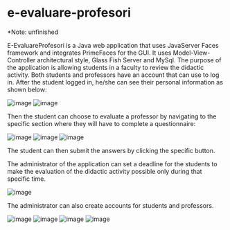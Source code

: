 # e-evaluare-profesori

*Note: unfinished

  E-EvaluareProfesori is a Java web application that uses JavaServer Faces framework and integrates PrimeFaces for the GUI. It uses Model-View-Controller architectural style, Glass Fish Server and MySql.
  The purpose of the application is allowing students in a faculty to review the didactic activity. Both students and professors have an account that can use to log in. 
  After the student logged in, he/she can see their personal information as shown below:
  
  ![image](https://github.com/cristinazaharia/e-evaluare-profesori/assets/78911746/7897786c-a265-45ad-9bbc-e01a192e6973)
  ![image](https://github.com/cristinazaharia/e-evaluare-profesori/assets/78911746/3fad77e1-05e8-4754-9b79-6a1e06588e39)
  
  Then the student can choose to evaluate a professor by navigating to the specific section where they will have to complete a questionnaire:
  
  ![image](https://github.com/cristinazaharia/e-evaluare-profesori/assets/78911746/8d889587-0460-4d99-8011-9fc6cbe5706a)
  ![image](https://github.com/cristinazaharia/e-evaluare-profesori/assets/78911746/91af7f70-3e33-4e53-9315-633c56a752be)
  ![image](https://github.com/cristinazaharia/e-evaluare-profesori/assets/78911746/be7e421d-950e-493d-a6ab-56beaeb55586)
   
   The student can then submit the answers by clicking the specific button.
   
   The administrator of the application can set a deadline for the students to make the evaluation of the didactic activity possible only during that specific time.
   
   ![image](https://github.com/cristinazaharia/e-evaluare-profesori/assets/78911746/36f851fe-b0fc-4752-a276-643f691941d4)
   
   The administrator can also create accounts for students and professors.
   
   ![image](https://github.com/cristinazaharia/e-evaluare-profesori/assets/78911746/28afb27d-4693-4d5f-b927-0842aa0c0a34)
   ![image](https://github.com/cristinazaharia/e-evaluare-profesori/assets/78911746/066c3ea7-d1a7-4563-9d4b-7d26a11ea228)
   ![image](https://github.com/cristinazaharia/e-evaluare-profesori/assets/78911746/40dab310-3240-47d3-ac1e-e4ea6561b6fd)
   ![image](https://github.com/cristinazaharia/e-evaluare-profesori/assets/78911746/d6d74e97-6841-4e60-98c9-66af936fe72d)

 
    



  

